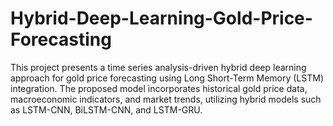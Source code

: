 # Hybrid-Deep-Learning-Gold-Price-Forecasting
This project presents a time series analysis-driven hybrid deep learning approach for gold price forecasting using Long Short-Term Memory (LSTM) integration. The proposed model incorporates historical gold price data, macroeconomic indicators, and market trends, utilizing hybrid models such as LSTM-CNN, BiLSTM-CNN, and LSTM-GRU.
